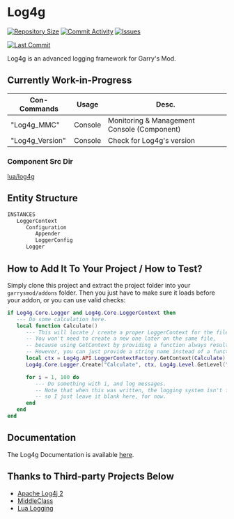 # Log4g

[![Repository Size](https://img.shields.io/github/repo-size/GrayWolf64/gmod-logging-log4g?label=Repository%20Size&style=flat-square)](https://github.com/GrayWolf64/gmod-logging-log4g/)
[![Commit Activity](https://img.shields.io/github/commit-activity/m/GrayWolf64/gmod-logging-log4g?label=Commit%20Activity&style=flat-square)](https://github.com/GrayWolf64/gmod-logging-log4g/graphs/commit-activity)
[![Issues](https://img.shields.io/github/issues/GrayWolf64/gmod-logging-log4g?style=flat-square)](https://github.com/GrayWolf64/gmod-logging-log4g/issues)

[![Last Commit](https://img.shields.io/github/last-commit/GrayWolf64/gmod-logging-log4g)](https://github.com/GrayWolf64/gmod-logging-log4g/)

Log4g is an advanced logging framework for Garry's Mod.

## Currently Work-in-Progress

| Con-Commands    | Usage   | Desc.                                        |
| --------------- | ------- | -------------------------------------------- |
| "Log4g_MMC"     | Console | Monitoring & Management Console (Component)  |
| "Log4g_Version" | Console | Check for Log4g's version                    |

### Component Src Dir

[lua/log4g](https://github.com/GrayWolf64/gmod-logging-log4g/tree/main/lua/log4g)

## Entity Structure

```txt
INSTANCES
   LoggerContext
      Configuration
         Appender
         LoggerConfig
      Logger
```

## How to Add It To Your Project / How to Test?

Simply clone this project and extract the project folder into your `garrysmod/addons` folder.
Then you just have to make sure it loads before your addon, or you can use valid checks:

```lua
if Log4g.Core.Logger and Log4g.Core.LoggerContext then
   --- Do some calculation here.
   local function Calculate()
      --- This will locate / create a proper LoggerContext for the file where this function is called.
      -- You won't need to create a new one later on the same file,
      -- because using GetContext by providing a function always result in a same LoggerContext.
      -- However, you can just provide a string name instead of a function to have multiple LoggerContext across a single .lua file.
      local ctx = Log4g.API.LoggerContextFactory.GetContext(Calculate)
      Log4g.Core.Logger.Create("Calculate", ctx, Log4g.Level.GetLevel("INFO"))

      for i = 1, 100 do
         --- Do something with i, and log messages.
         -- Note that when this was written, the logging system isn't finished yet,
         -- so I just leave it blank here, for now.
      end
   end
end
```

## Documentation

The Log4g Documentation is available [here](https://github.com/GrayWolf64/Log4g/wiki).

## Thanks to Third-party Projects Below

* [Apache Log4j 2](https://github.com/apache/logging-log4j2)
* [MiddleClass](https://github.com/kikito/middleclass)
* [Lua Logging](https://github.com/lunarmodules/lualogging/)
